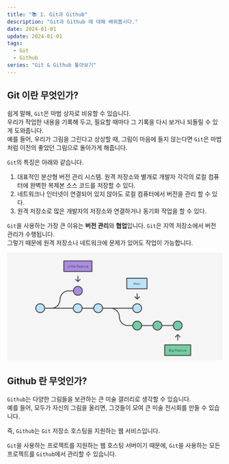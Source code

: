 ```yaml
---
title: "📚 1. Git과 Github"
description: "Git과 Github 에 대해 배워봅시다."
date: 2024-01-01
update: 2024-01-01
tags:
  - Git
  - Github
series: "Git & Github 톺아보기"
---
```


## Git 이란 무엇인가?

쉽게 말해, `Git`은 마법 상자로 비유할 수 있습니다. <br>
우리가 작업한 내용을 기록해 두고, 필요할 때마다 그 기록을 다시 보거나 되돌릴 수 있게 도와줍니다. <br>
예를 들어, 우리가 그림을 그린다고 상상할 때, 그림이 마음에 들지 않는다면 `Git`은 마법처럼 이전의 좋았던 그림으로 돌아가게 해줍니다.

`Git`의 특징은 아래와 같습니다.

1. 대표적인 분산형 버전 관리 시스템. 원격 저장소와 별개로 개발자 각각의 로컬 컴퓨터에 완벽한 복제본 소스 코드를 저장할 수 있다.
2. 네트워크나 인터넷이 연결되어 있지 않아도 로컬 컴퓨터에서 버전을 관리 할 수 있다.
3. 원격 저장소로 많은 개발자의 저장소와 연결하거나 동기화 작업을 할 수 있다.

`Git`을 사용하는 가장 큰 이유는 **버전 관리**와 **협업**입니다.
`Git`은 지역 저장소에서 버전 관리가 수행됩니다. <br>
그렇기 때문에 원격 저장소나 네트워크에 문제가 있어도 작업이 가능합니다.

![git_1](/my-nero-blog/static/git_1.png)

## Github 란 무엇인가?

`Github`는 다양한 그림들을 보관하는 큰 미술 갤러리로 생각할 수 있습니다. <br>
예를 들어, 모두가 자신의 그림을 올리면, 그것들이 모여 큰 미술 전시회를 만들 수 있습니다.

즉, `Github`는 `Git` 저장소 호스팅을 지원하는 웹 서비스입니다. 

`Git`을 사용하는 프로젝트를 지원하는 웹 호스팅 서버이기 때문에, `Git`을 사용하는 모든 프로젝트를 `Github`에서 관리할 수 있습니다.